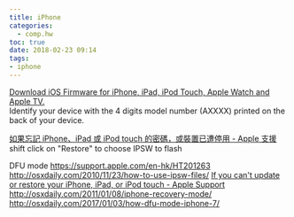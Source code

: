 ```yaml
---
title: iPhone
categories:
  - comp.hw
toc: true
date: 2018-02-23 09:14
tags:
- iphone
---
```


[Download iOS Firmware for iPhone, iPad, iPod Touch, Apple Watch and Apple TV.](https://ipsw.me/)  
Identify your device with the 4 digits model number (AXXXX) printed on the back of your device.

[如果忘記 iPhone、iPad 或 iPod touch 的密碼，或裝置已遭停用 - Apple 支援](https://support.apple.com/zh-tw/HT204306) shift click on "Restore" to choose IPSW to flash

DFU mode
https://support.apple.com/en-hk/HT201263
http://osxdaily.com/2010/11/23/how-to-use-ipsw-files/
[If you can't update or restore your iPhone, iPad, or iPod touch - Apple Support](https://support.apple.com/en-hk/HT201263)
http://osxdaily.com/2011/01/08/iphone-recovery-mode/
http://osxdaily.com/2017/01/03/how-dfu-mode-iphone-7/ 
